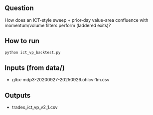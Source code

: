 ## Question
How does an ICT-style sweep + prior-day value-area confluence with momentum/volume filters perform (laddered exits)?

## How to run
```bash
python ict_vp_backtest.py
```

## Inputs (from data/)
- glbx-mdp3-20200927-20250926.ohlcv-1m.csv

## Outputs
- trades_ict_vp_v2_1.csv






